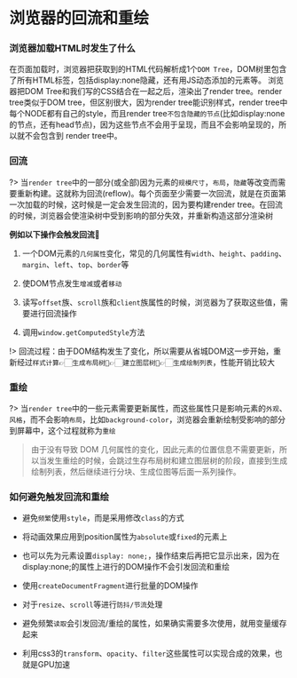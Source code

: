 # 浏览器的回流和重绘
### 浏览器加载HTML时发生了什么
在页面加载时，浏览器把获取到的HTML代码解析成1个`DOM Tree`，DOM树里包含了所有HTML标签，包括display:none隐藏，还有用JS动态添加的元素等。
浏览器把DOM Tree和我们写的CSS结合在一起之后，渲染出了render tree。render tree类似于DOM tree，但区别很大，因为render tree能识别样式，render tree中每个NODE都有自己的style，而且render tree`不包含隐藏的节点`(比如display:none的节点，还有head节点)，因为这些节点不会用于呈现，而且不会影响呈现的，所以就不会包含到 render tree中。

### 回流

?> 当`render tree`中的一部分(或全部)因为元素的`规模尺寸`，`布局`，`隐藏`等改变而需要重新构建。这就称为回流(reflow)。每个页面至少需要一次回流，就是在页面第一次加载的时候，这时候是一定会发生回流的，因为要构建render tree。在回流的时候，浏览器会使渲染树中受到影响的部分失效，并重新构造这部分渲染树

**例如以下操作会触发回流**🌰<br>
1. 一个DOM元素的`几何属性`变化，常见的几何属性有`width`、`height`、`padding`、`margin`、`left`、`top`、`border`等

2. 使DOM节点发生`增减`或者`移动`

3. 读写`offset`族、`scroll`族和`client`族属性的时候，浏览器为了获取这些值，需要进行回流操作

4. 调用`window.getComputedStyle`方法

!> 回流过程：由于DOM结构发生了变化，所以需要从省城DOM这一步开始，重新经过`样式计算`👉🏻`生成布局树🌲`👉🏻`建立图层树🌲`👉🏻`生成绘制列表`，性能开销比较大

### 重绘

?> 当`render tree`中的一些元素需要更新属性，而这些属性只是影响元素的`外观`、`风格`，而不会影响`布局`，比如`background-color`，浏览器会重新绘制受影响的部分到屏幕中，这个过程就称为`重绘`

> 由于没有导致 DOM 几何属性的变化，因此元素的位置信息不需要更新，所以当发生重绘的时候，会跳过生存布局树和建立图层树的阶段，直接到生成绘制列表，然后继续进行分块、生成位图等后面一系列操作。

### 如何避免触发回流和重绘
* 避免`频繁`使用`style`，而是采用修改`class`的方式

* 将动画效果应用到position属性为`absolute`或`fixed`的元素上

* 也可以先为元素设置`display: none;`，操作结束后再把它显示出来，因为在display:none;的属性上进行的DOM操作不会引发回流和重绘

* 使用`createDocumentFragment`进行批量的DOM操作

* 对于`resize`、`scroll`等进行`防抖/节流`处理

* 避免频繁`读取`会引发回流/重绘的属性，如果确实需要多次使用，就用变量缓存起来

* 利用css3的`transform`、`opacity`、`filter`这些属性可以实现合成的效果，也就是GPU加速
